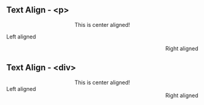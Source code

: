 ## Text Align - &lt;p&gt;
<p align="center">This is center aligned!</p>
<p align="left">Left aligned</p>
<p align="right">Right aligned</p>


## Text Align - &lt;div&gt;
<div align="center">This is center aligned!</div>
<div align="left">Left aligned</div>
<div align="right">Right aligned</div>
